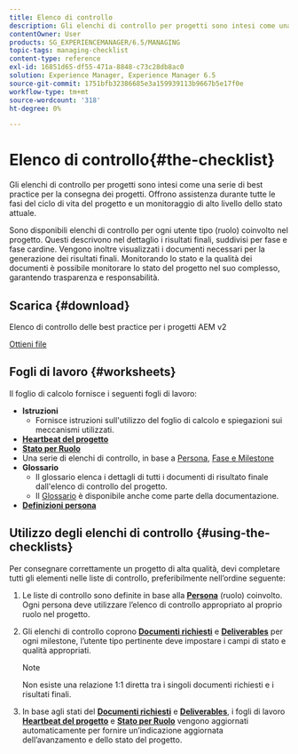 ```yaml
---
title: Elenco di controllo
description: Gli elenchi di controllo per progetti sono intesi come una serie di best practice per la consegna dei progetti. Offrono assistenza durante tutte le fasi del ciclo di vita del progetto e un monitoraggio di alto livello dello stato attuale.
contentOwner: User
products: SG_EXPERIENCEMANAGER/6.5/MANAGING
topic-tags: managing-checklist
content-type: reference
exl-id: 16851d65-df55-471a-8848-c73c28db8ac0
solution: Experience Manager, Experience Manager 6.5
source-git-commit: 1751bfb32386685e3a159939113b9667b5e17f0e
workflow-type: tm+mt
source-wordcount: '318'
ht-degree: 0%

---
```


# Elenco di controllo{#the-checklist}

Gli elenchi di controllo per progetti sono intesi come una serie di best practice per la consegna dei progetti. Offrono assistenza durante tutte le fasi del ciclo di vita del progetto e un monitoraggio di alto livello dello stato attuale.

Sono disponibili elenchi di controllo per ogni utente tipo (ruolo) coinvolto nel progetto. Questi descrivono nel dettaglio i risultati finali, suddivisi per fase e fase cardine. Vengono inoltre visualizzati i documenti necessari per la generazione dei risultati finali. Monitorando lo stato e la qualità dei documenti è possibile monitorare lo stato del progetto nel suo complesso, garantendo trasparenza e responsabilità.

## Scarica {#download}

Elenco di controllo delle best practice per i progetti AEM v2

[Ottieni file](assets/aem_project_bp_checklistv2-65.xlsx)

## Fogli di lavoro {#worksheets}

Il foglio di calcolo fornisce i seguenti fogli di lavoro:

* **Istruzioni**
   * Fornisce istruzioni sull&#39;utilizzo del foglio di calcolo e spiegazioni sui meccanismi utilizzati.
* **[Heartbeat del progetto](/help/managing/best-practices.md#project-heartbeat-dashboard)**
* **[Stato per Ruolo](/help/managing/best-practices.md#status-by-role)**
* Una serie di elenchi di controllo, in base a [Persona](/help/managing/best-practices.md#persona), [Fase e Milestone](/help/managing/best-practices.md#phases-and-milestones)
* **Glossario**
   * Il glossario elenca i dettagli di tutti i documenti di risultato finale dall&#39;elenco di controllo del progetto.
   * Il [Glossario](/help/managing/best-practices-glossary.md) è disponibile anche come parte della documentazione.
* **[Definizioni persona](/help/managing/best-practices.md#persona)**

## Utilizzo degli elenchi di controllo {#using-the-checklists}

Per consegnare correttamente un progetto di alta qualità, devi completare tutti gli elementi nelle liste di controllo, preferibilmente nell’ordine seguente:

1. Le liste di controllo sono definite in base alla **[Persona](/help/managing/best-practices.md#persona)** (ruolo) coinvolto. Ogni persona deve utilizzare l’elenco di controllo appropriato al proprio ruolo nel progetto.
1. Gli elenchi di controllo coprono **[Documenti richiesti](/help/managing/best-practices.md#required-documents)** e **[Deliverables](/help/managing/best-practices.md#deliverables)** per ogni milestone, l’utente tipo pertinente deve impostare i campi di stato e qualità appropriati.

   >[!NOTE]
   >
   >Non esiste una relazione 1:1 diretta tra i singoli documenti richiesti e i risultati finali.

1. In base agli stati del **[Documenti richiesti](/help/managing/best-practices.md#required-documents)** e **[Deliverables](/help/managing/best-practices.md#deliverables)**, i fogli di lavoro **[Heartbeat del progetto](/help/managing/best-practices.md#project-heartbeat-dashboard)** e **[Stato per Ruolo](/help/managing/best-practices.md#status-by-role)** vengono aggiornati automaticamente per fornire un’indicazione aggiornata dell’avanzamento e dello stato del progetto.
